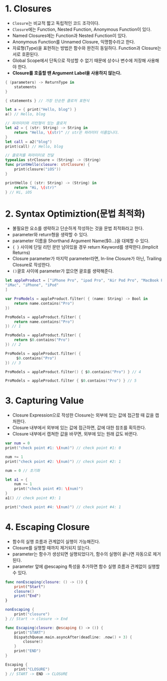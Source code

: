# 1. Closures
* `Closure`는 비교적 짧고 독립적인 코드 조각이다.
* `Closure`에는 Function, Nested Function, Anonymous Function이 있다.
* Named Closures에는 Function과 Nested Function이 있다.
* Anonymous Function를 Unnamed Closure, 익명함수라고 한다.
* 자료형(Type)을 표현하는 방법은 함수와 완전히 동일하다. Function과 Closure는 서로 호환된다.
* Global Scope에서 단독으로 작성할 수 없기 때문에 상수나 변수에 저장해 사용해야 한다.
* **Closure를 호출할 땐 Argument Label을 사용하지 않는다.**
```swift
{ (parameters) -> ReturnType in
    statements
} 

{ statements } // 가장 단순한 클로저 표현식

let a = { print("Hello, blog") }
a() // Hello, blog

// 파라미터와 리턴형이 있는 클로저
let a2 = { (str: String) -> String in
    return "Hello, \(str)" // str은 파라미터 이름입니다.
}
let call = a2("blog")
print(call) // Hello, blog

// 클로저를 파라미터로 전달
typealias strClosure = (String) -> (String)
func printHello(closure: strClosure) {
    print(closure("iOS"))
}

printHello { (str: String) -> (String) in
    return "Hi, \(str)"
} // Hi, iOS
```
# 2. Syntax Optimiztion(문법 최적화)
* 불필요한 요소를 생략하고 단순하게 작성하는 것을 문법 최적화라고 한다.
* parameter와 return형을 생략할 수 있다.
* parameter 이름을 Shorthand Argument Name($0...)을 대체할 수 있다. 
* `{ }` 사이에 단일 리턴 문만 남아있을 경우 return Keyword를 생략한다.(Implicit Returns)
* Closure parameter가 마지막 parameter라면, In-line Closure가 아닌, Trailing Closure로 작성한다.
* `()`괄호 사이에 parameter가 없으면 괄호를 생략해준다. 
```swift
let appleProduct = ["iPhone Pro", "ipad Pro", "Air Pod Pro", "MacBook Pro", "MacBook Air", "iMac Pro",
"iMac", "iPhone", "iPod"
]

var ProModels = appleProduct.filter( { (name: String) -> Bool in
    return name.contains("Pro")
})

ProModels = appleProduct.filter( {
    return name.contains("Pro")
}) // 1

ProModels = appleProduct.filter( {
    return $0.contains("Pro")
}) // 2

ProModels = appleProduct.filter( {
     $0.contains("Pro")
}) // 3

ProModels = appleProduct.filter() { $0.contains("Pro") } // 4

ProModels = appleProduct.filter { $0.contains("Pro") } // 5
```

# 3. Capturing Value
* Closure Expression으로 작성한 Closure는 외부에 있는 값에 접근할 때 값을 캡처한다.
* Closure 내부에서 외부에 있는 값에 접근하면, 값에 대한 참조를 획득한다.
* Closure 내부에서 캡쳐한 값을 바꾸면, 외부에 있는 원래 값도 바뀐다.

```swift
var num = 0
print("check point #1: \(num)") // check point #1: 0

num += 1
print("check point #2: \(num)") // check point #2: 1

num = 0 // 초기화

let a1 = {
    num += 1
    print("check point #3: \(num)")
}
a1() // check point #3: 1

print("check point #4: \(num)") // check point #4: 1
```
# 4. Escaping Closure
* 함수의 실행 흐름과 관계없이 실행이 가능해진다.
* Closure를 실행할 때까지 제거되지 않는다.
* parameter는 함수가 생성되면 실행되었다가, 함수의 실행이 끝나면 자동으로 제거된다.
* parameter 앞에 @escaping 특성을 추가하면 함수 실행 흐름과 관계없이 실행할 수 있다.

```swift
func nonEscaping(closure: () -> ()) {
    print("Start")
    closure()
    print("End")
}

nonEscaping {
    print("closure")
} // Start -> closure -> End

func Escaping(closure: @escaping () -> ()) {
    print("START")
    DispatchQueue.main.asyncAfter(deadline: .now() + 3) {
        closure()
    }
    print("END")
}

Escaping {
    print("CLOSURE")
} // START -> END -> CLOSURE
```




